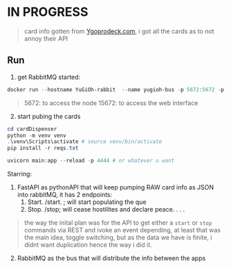 
# IN PROGRESS
>
> card info gotten from [Ygoprodeck.com](https://db.ygoprodeck.com/api/v7/cardinfo.php), i got all the cards as to not annoy their API

## Run

1. get RabbitMQ started:

```powershell
docker run --hostname YuGiOh-rabbit  --name yugioh-bus -p 5672:5672 -p 15672:15672 rabbitmq:3-management
```

> 5672: to access the node
>15672: to access the web interface

2. start pubing the cards

```powershell
cd cardDispenser
python -m venv venv
.\venv\Scripts\activate # source venv/bin/activate
pip install -r reqs.txt

uvicorn main:app --reload -p 4444 # or whatever u want
```

Starring:

1. FastAPI as pythonAPI that will keep pumping RAW card info as JSON into rabbitMQ, it has 2 endpoints:
    1. Start. /start. ; will start populating the que
    2. Stop. /stop; will cease hostilites and declare peace. . . .

> the way the inital plan was for the API to get either a `start` or `stop` commands via REST and ivoke an event depending, at least that was the main idea, toggle switching, but as the data we have is finite, i didnt want duplication hence the way i did it.

2. RabbitMQ as the bus that will distribute the info between the apps
